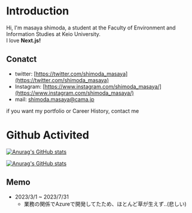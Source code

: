 # Introduction
Hi, I'm masaya shimoda, a student at the Faculty of Environment and Information Studies at Keio University.  
I love **Next.js!**

## Conatct
- twitter: [https://twitter.com/shimoda_masaya](https://twitter.com/shimoda_masaya)
- Instagram: [https://www.instagram.com/shimoda_masaya/](https://www.instagram.com/shimoda_masaya/)
- mail: [shimoda.masaya@cama.jp](mailto:shimoda.masaya@cama.jp)
  
if you want my portfolio or Career History, contact me

# Github Activited
[![Anurag's GitHub stats](https://github-readme-stats-git-main-anisakis.vercel.app/api/top-langs/?username=masaya80&theme=dark&layout=compact)](https://github.com/anuraghazra/github-readme-stats)

[![Anurag's GitHub stats](https://github-readme-stats-git-main-anisakis.vercel.app/api?username=masaya80&show_icons=true&theme=dark&count_private=true&line_height=40)](https://github.com/anuraghazra/github-readme-stats)


## Memo
- 2023/3/1 ~ 2023/7/31
  - 業務の関係でAzureで開発してたため、ほとんど草が生えず..(悲しい)

